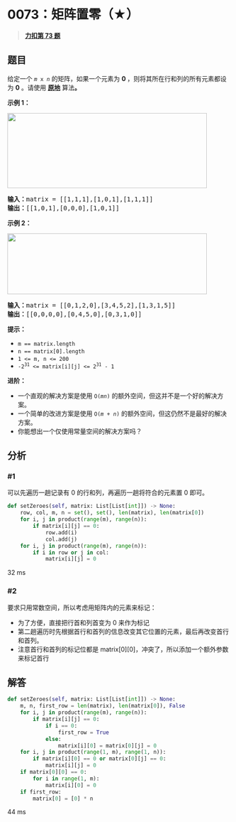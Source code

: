 # 0073：矩阵置零（★）


> <u>**[力扣第 73 题](https://leetcode.cn/problems/set-matrix-zeroes/)**</u>

## 题目

<p>给定一个 <code><em>m</em> x <em>n</em></code> 的矩阵，如果一个元素为 <strong>0 </strong>，则将其所在行和列的所有元素都设为 <strong>0</strong> 。请使用 <strong><a href="http://baike.baidu.com/item/%E5%8E%9F%E5%9C%B0%E7%AE%97%E6%B3%95" target="_blank">原地</a></strong> 算法<strong>。</strong></p>

<ul>
</ul>



<p><strong>示例 1：</strong></p>
<img alt="" src="https://assets.leetcode.com/uploads/2020/08/17/mat1.jpg" style="width: 450px; height: 169px;" />
<pre>
<strong>输入：</strong>matrix = [[1,1,1],[1,0,1],[1,1,1]]
<strong>输出：</strong>[[1,0,1],[0,0,0],[1,0,1]]
</pre>

<p><strong>示例 2：</strong></p>
<img alt="" src="https://assets.leetcode.com/uploads/2020/08/17/mat2.jpg" style="width: 450px; height: 137px;" />
<pre>
<strong>输入：</strong>matrix = [[0,1,2,0],[3,4,5,2],[1,3,1,5]]
<strong>输出：</strong>[[0,0,0,0],[0,4,5,0],[0,3,1,0]]
</pre>



<p><strong>提示：</strong></p>

<ul>
<li><code>m == matrix.length</code></li>
<li><code>n == matrix[0].length</code></li>
<li><code>1 &lt;= m, n &lt;= 200</code></li>
<li><code>-2<sup>31</sup> &lt;= matrix[i][j] &lt;= 2<sup>31</sup> - 1</code></li>
</ul>



<p><strong>进阶：</strong></p>

<ul>
<li>一个直观的解决方案是使用  <code>O(<em>m</em><em>n</em>)</code> 的额外空间，但这并不是一个好的解决方案。</li>
<li>一个简单的改进方案是使用 <code>O(<em>m</em> + <em>n</em>)</code> 的额外空间，但这仍然不是最好的解决方案。</li>
<li>你能想出一个仅使用常量空间的解决方案吗？</li>
</ul>


## 分析

### #1

可以先遍历一趟记录有 0 的行和列，再遍历一趟将符合的元素置 0 即可。

```python
def setZeroes(self, matrix: List[List[int]]) -> None:
    row, col, m, n = set(), set(), len(matrix), len(matrix[0])
    for i, j in product(range(m), range(n)):
        if matrix[i][j] == 0:
            row.add(i)
            col.add(j)
    for i, j in product(range(m), range(n)):
        if i in row or j in col:
            matrix[i][j] = 0
```
32 ms

### #2

要求只用常数空间，所以考虑用矩阵内的元素来标记：
- 为了方便，直接把行首和列首变为 0 来作为标记
- 第二趟遍历时先根据首行和首列的信息改变其它位置的元素，最后再改变首行和首列。
- 注意首行和首列的标记位都是 matrix[0][0]，冲突了，所以添加一个额外参数来标记首行

## 解答

```python
def setZeroes(self, matrix: List[List[int]]) -> None:
    m, n, first_row = len(matrix), len(matrix[0]), False
    for i, j in product(range(m), range(n)):
        if matrix[i][j] == 0:
            if i == 0:
                first_row = True
            else:
                matrix[i][0] = matrix[0][j] = 0
    for i, j in product(range(1, m), range(1, n)):
        if matrix[i][0] == 0 or matrix[0][j] == 0:
            matrix[i][j] = 0
    if matrix[0][0] == 0:
        for i in range(1, m):
            matrix[i][0] = 0
    if first_row:
        matrix[0] = [0] * n
```
44 ms
